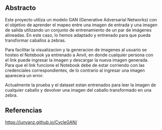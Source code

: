 ## Abstracto 
Este proyecto utiliza un modelo GAN (Generative Adversarial Networks) con el objetivo de aprender el mapeo entre una imagen de entrada y una imagen de salida utilizando un conjunto de entrenamiento de un par de imágenes alineadas. En este caso, lo hemos adaptado y entrenado para que pueda transformar caballos a zebras.  

Para facilitar la visualizacion y la generacion de imagenes al usuario se hosteo el Notebook ya entrenado a Anvil, en donde cualquier persona con el link puede ingresar la imagen y descargar la nueva imagen generada. Para que el link funcione el Notebook debe de estar corriendo con las credenciales correspondientes, de lo contrario al ingresar una imagen aparecera un error. 

Actualmente la prueba y el dataset estan entrenados para leer la imagen de cualquier caballo y devolver una imagen del caballo transformado en una zebra. 

## Referencias

https://junyanz.github.io/CycleGAN/
